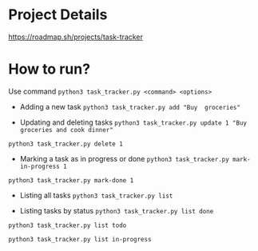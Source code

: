 # Project Details
https://roadmap.sh/projects/task-tracker

# How to run?
Use command `python3 task_tracker.py <command> <options>`

- Adding a new task
`python3 task_tracker.py add "Buy  groceries"`

- Updating and deleting tasks
`python3 task_tracker.py update 1 "Buy groceries and cook dinner"`

`python3 task_tracker.py delete 1`

- Marking a task as in progress or done
`python3 task_tracker.py mark-in-progress 1`

`python3 task_tracker.py mark-done 1`

- Listing all tasks
`python3 task_tracker.py list`

- Listing tasks by status
`python3 task_tracker.py list done`

`python3 task_tracker.py list todo`

`python3 task_tracker.py list in-progress`